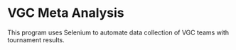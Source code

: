 # VGC Meta Analysis

This program uses Selenium to automate data collection of VGC teams with tournament results.